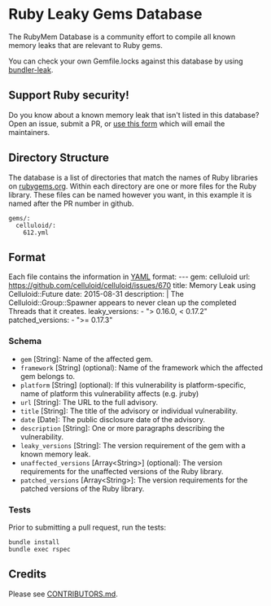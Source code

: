 # Ruby Leaky Gems Database

The RubyMem Database is a community effort to compile all known memory leaks that are relevant to Ruby gems.

You can check your own Gemfile.locks against this database by using [bundler-leak](https://github.com/rubymem/bundler-leak).

## Support Ruby security!

Do you know about a known memory leak that isn't listed in this database? Open an issue, submit a PR, or [use this form](https://rubymem.com/advisories/new) which will email the maintainers.

## Directory Structure

The database is a list of directories that match the names of Ruby libraries on
[rubygems.org]. Within each directory are one or more files
for the Ruby library. These files can be named however you want, in this example it is named after the PR number in github.

    gems/:
      celluloid/:
        612.yml


## Format

Each file contains the information in [YAML] format:
    ---
    gem: celluloid
    url: https://github.com/celluloid/celluloid/issues/670
    title: Memory Leak using Celluloid::Future
    date: 2015-08-31
    description: |
      The Celluloid::Group::Spawner appears to never clean up the completed Threads
      that it creates.
    leaky_versions:
      - "> 0.16.0, < 0.17.2"
    patched_versions:
      - ">= 0.17.3"

### Schema

* `gem` \[String\]: Name of the affected gem.
* `framework` \[String\] (optional): Name of the framework which the affected
  gem belongs to.
* `platform` \[String\] (optional): If this vulnerability is platform-specific, name of platform this vulnerability affects (e.g. jruby)
* `url` \[String\]: The URL to the full advisory.
* `title` \[String\]: The title of the advisory or individual vulnerability.
* `date` \[Date\]: The public disclosure date of the advisory.
* `description` \[String\]: One or more paragraphs describing the vulnerability.
* `leaky_versions` \[String\]: The version requirement of the gem with a known memory leak.
* `unaffected_versions` \[Array\<String\>\] (optional): The version requirements for the
  unaffected versions of the Ruby library.
* `patched_versions` \[Array\<String\>\]: The version requirements for the
  patched versions of the Ruby library.

### Tests
Prior to submitting a pull request, run the tests:

```
bundle install
bundle exec rspec
```

## Credits

Please see [CONTRIBUTORS.md].

[rubygems.org]: https://rubygems.org/
[YAML]: http://www.yaml.org/
[CONTRIBUTORS.md]: https://github.com/rubymem/ruby-mem-advisory-db/blob/master/CONTRIBUTORS.md
